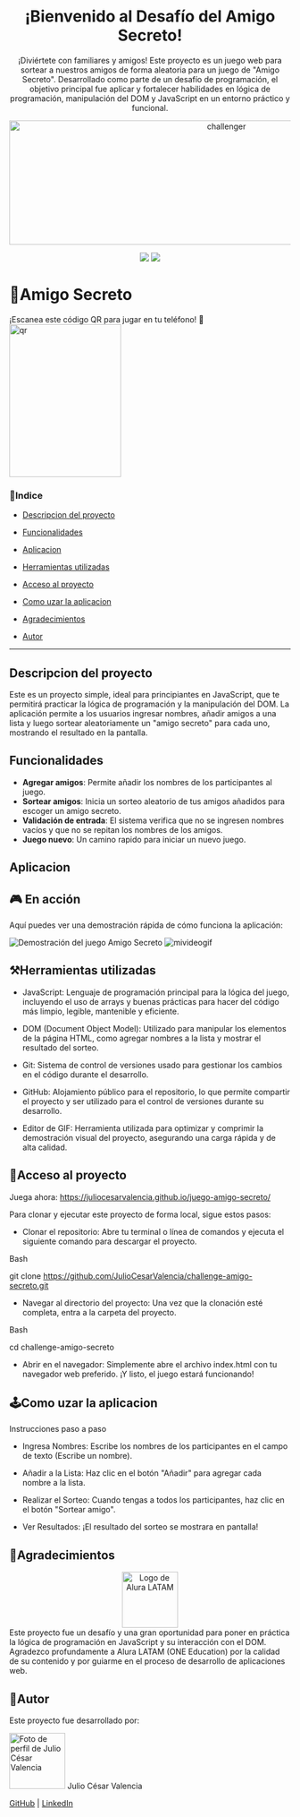 <h1 align="center">¡Bienvenido al Desafío del Amigo Secreto!</h1>

<p align="center"> ¡Diviértete con familiares y amigos! Este proyecto es un juego web para sortear a nuestros amigos de forma aleatoria para un juego de "Amigo Secreto". Desarrollado como parte de un desafío de programación, el objetivo principal fue aplicar y fortalecer habilidades en lógica de programación, manipulación del DOM y JavaScript en un entorno práctico y funcional.</p>

<p align="center">
  <img width="762" height="222" alt="challenger" src="https://github.com/user-attachments/assets/f565e8d8-5192-4aa0-90ef-6502683f2759" />
</p>

<p align="center">
  <img src="http://img.shields.io/static/v1?label=STATUS&message=TEMINADO&color=RED&style=for-the-badge" />
  <img src="http://img.shields.io/static/v1?label=RELEASE&message=EM%20SEPTIEMBRE&color=RED&style=for-the-badge" />
</p>



# 🎁Amigo Secreto

¡Escanea este código QR para jugar en tu teléfono! 📱
<br>
<img width="200" height="273" alt="qr" src="https://github.com/user-attachments/assets/e33b764d-ec07-410f-949f-4e22193487ac" />


### 📖Indice

- [Descripcion del proyecto](#descripcion-del-proyecto)

- [Funcionalidades](#funcionalidades)

- [Aplicacion](#aplicacion)

- [Herramientas utilizadas](#herramientas-utilizadas)

- [Acceso al proyecto](#acceso-al-proyecto)

- [Como uzar la aplicacion](#como-uzar-la-aplicacion)

- [Agradecimientos](#agradecimientos)

- [Autor](#autor)
---
## Descripcion del proyecto

Este es un proyecto simple, ideal para principiantes en JavaScript, que te permitirá practicar la lógica de programación y la manipulación del DOM. La aplicación permite a los usuarios ingresar nombres, añadir amigos a una lista y luego sortear aleatoriamente un "amigo secreto" para cada uno, mostrando el resultado en la pantalla.

## Funcionalidades

- **Agregar amigos**: Permite añadir los nombres de los participantes al juego.
- **Sortear amigos**: Inicia un sorteo aleatorio de tus amigos añadidos para escoger un amigo secreto.
- **Validación de entrada**: El sistema verifica que no se ingresen nombres vacíos y que no se repitan los nombres de los amigos.
- **Juego nuevo**: Un camino rapido para iniciar un nuevo juego.

## Aplicacion

## 🎮 En acción

Aquí puedes ver una demostración rápida de cómo funciona la aplicación:

![Demostración del juego Amigo Secreto](mivideogif.gif)
![mivideogif](https://github.com/user-attachments/assets/81b935be-5635-4f64-a439-9a78f73a95f7)

## ⚒Herramientas utilizadas

- JavaScript: Lenguaje de programación principal para la lógica del juego, incluyendo el uso de arrays y buenas prácticas para hacer del código más limpio, legible, mantenible y eficiente.

- DOM (Document Object Model): Utilizado para manipular los elementos de la página HTML, como agregar nombres a la lista y mostrar el resultado del sorteo.

- Git: Sistema de control de versiones usado para gestionar los cambios en el código durante el desarrollo.

- GitHub: Alojamiento público para el repositorio, lo que permite compartir el proyecto y ser utilizado para el control de versiones durante su desarrollo.

- Editor de GIF: Herramienta utilizada para optimizar y comprimir la demostración visual del proyecto, asegurando una carga rápida y de alta calidad.

## 🚀Acceso al proyecto
Juega ahora: https://juliocesarvalencia.github.io/juego-amigo-secreto/

Para clonar y ejecutar este proyecto de forma local, sigue estos pasos:

- Clonar el repositorio: Abre tu terminal o línea de comandos y ejecuta el siguiente comando para descargar el proyecto.

Bash

git clone https://github.com/JulioCesarValencia/challenge-amigo-secreto.git

- Navegar al directorio del proyecto: Una vez que la clonación esté completa, entra a la carpeta del proyecto.

Bash

cd challenge-amigo-secreto

- Abrir en el navegador: Simplemente abre el archivo index.html con tu navegador web preferido. ¡Y listo, el juego estará funcionando!

## 🕹Como uzar la aplicacion

Instrucciones paso a paso
- Ingresa Nombres: Escribe los nombres de los participantes en el campo de texto (Escribe un nombre).

- Añadir a la Lista: Haz clic en el botón "Añadir" para agregar cada nombre a la lista.

- Realizar el Sorteo: Cuando tengas a todos los participantes, haz clic en el botón "Sortear amigo".

- Ver Resultados: ¡El resultado del sorteo se mostrara en pantalla!

## 🙏Agradecimientos
<div align="center">
<img src="https://www.aluracursos.com/assets/img/home/alura-logo.1750260032.svg" alt="Logo de Alura LATAM" width="100px">
</div>
Este proyecto fue un desafío y una gran oportunidad para poner en práctica la lógica de programación en JavaScript y su interacción con el DOM. Agradezco profundamente a Alura LATAM (ONE Education) por la calidad de su contenido y por guiarme en el proceso de desarrollo de aplicaciones web.

## 🤝Autor

Este proyecto fue desarrollado por:

<img src="https://gravatar.com/avatar/11f47f8719a9c0b62bcf61f7275c1501b0a1929243443ea4bcff445c6eb432a5?v=1757574606000&size=256&d=initials" alt="Foto de perfil de Julio César Valencia" width="100px">
Julio César Valencia

<a href="https://github.com/JulioCesarValencia">GitHub</a> | <a href="https://www.linkedin.com/in/julio-cesar-valencia/">LinkedIn</a>




